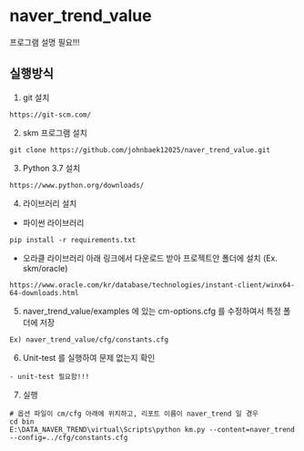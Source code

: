 # naver_trend_value
프로그램 설명 필요!!!

## 실행방식

1. git 설치
```
https://git-scm.com/
```

2. skm 프로그램 설치
```
git clone https://github.com/johnbaek12025/naver_trend_value.git
```

3. Python 3.7 설치
```
https://www.python.org/downloads/
```

4. 라이브러리 설치
- 파이썬 라이브러리
```
pip install -r requirements.txt
```

- 오라클 라이브러리
아래 링크에서 다운로드 받아 프로젝트안 폴더에 설치 (Ex. skm/oracle)
```
https://www.oracle.com/kr/database/technologies/instant-client/winx64-64-downloads.html
```

5. naver_trend_value/examples 에 있는 cm-options.cfg 를 수정하여서 특정 폴더에 저장
```
Ex) naver_trend_value/cfg/constants.cfg
```

6. Unit-test 를 실행하여 문제 없는지 확인
```
- unit-test 필요함!!!
```

7. 실행
```
# 옵션 파일이 cm/cfg 아래에 위치하고, 리포트 이름이 naver_trend 일 경우
cd bin
E:\DATA_NAVER_TREND\virtual\Scripts\python km.py --content=naver_trend --config=../cfg/constants.cfg
```
